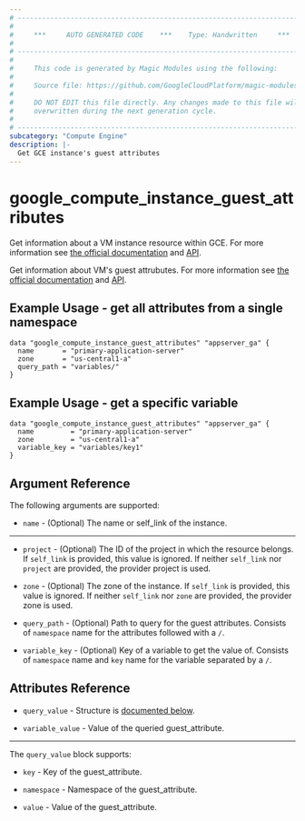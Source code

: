 ```yaml
---
# ----------------------------------------------------------------------------
#
#     ***     AUTO GENERATED CODE    ***    Type: Handwritten     ***
#
# ----------------------------------------------------------------------------
#
#     This code is generated by Magic Modules using the following:
#
#     Source file: https://github.com/GoogleCloudPlatform/magic-modules/tree/main/mmv1/third_party/terraform/website/docs/d/compute_instance_guest_attributes.html.markdown
#
#     DO NOT EDIT this file directly. Any changes made to this file will be
#     overwritten during the next generation cycle.
#
# ----------------------------------------------------------------------------
subcategory: "Compute Engine"
description: |-
  Get GCE instance's guest attributes
---
```


# google_compute_instance_guest_attributes

Get information about a VM instance resource within GCE. For more information see
[the official documentation](https://cloud.google.com/compute/docs/instances)
and
[API](https://cloud.google.com/compute/docs/reference/latest/instances).

Get information about VM's guest attrubutes. For more information see [the official documentation](https://cloud.google.com/compute/docs/metadata/manage-guest-attributes)
and
[API](https://cloud.google.com/compute/docs/reference/rest/v1/instances/getGuestAttributes).

## Example Usage - get all attributes from a single namespace

```hcl
data "google_compute_instance_guest_attributes" "appserver_ga" {
  name       = "primary-application-server"
  zone       = "us-central1-a"
  query_path = "variables/"
}
```

## Example Usage - get a specific variable

```hcl
data "google_compute_instance_guest_attributes" "appserver_ga" {
  name         = "primary-application-server"
  zone         = "us-central1-a"
  variable_key = "variables/key1"
}
```

## Argument Reference

The following arguments are supported:

* `name` - (Optional) The name or self_link of the instance.

---

* `project` - (Optional) The ID of the project in which the resource belongs.
    If `self_link` is provided, this value is ignored.  If neither `self_link`
    nor `project` are provided, the provider project is used.

* `zone` - (Optional) The zone of the instance. If `self_link` is provided, this
    value is ignored.  If neither `self_link` nor `zone` are provided, the
    provider zone is used.

* `query_path` - (Optional) Path to query for the guest attributes. Consists of
  `namespace` name for the attributes followed with a `/`.

* `variable_key` - (Optional) Key of a variable to get the value of. Consists of
  `namespace` name and `key` name for the variable separated by a `/`.

## Attributes Reference

* `query_value` - Structure is [documented below](#nested_query_value).

* `variable_value` - Value of the queried guest_attribute.

---

<a name="nested_query_value"></a>The `query_value` block supports:

* `key` - Key of the guest_attribute.

* `namespace` - Namespace of the guest_attribute.

* `value` - Value of the guest_attribute.